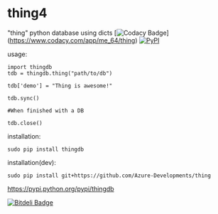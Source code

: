 # thing4
"thing" python database using dicts [![Codacy Badge](https://api.codacy.com/project/badge/grade/83fa6dc499a54f2c9cf575c14eac6a07)] (https://www.codacy.com/app/me_64/thing) [![PyPI](https://img.shields.io/pypi/dm/thingdb.svg)](https://pypi.python.org/pypi/thingdb)


usage:

```
import thingdb
tdb = thingdb.thing("path/to/db")

tdb['demo'] = "Thing is awesome!"

tdb.sync()

#When finished with a DB

tdb.close()
```
installation:

```
sudo pip install thingdb
```

installation(dev):

```
sudo pip install git+https://github.com/Azure-Developments/thing
```

https://pypi.python.org/pypi/thingdb


[![Bitdeli Badge](https://d2weczhvl823v0.cloudfront.net/dev-zz/thing/trend.png)](https://bitdeli.com/free "Bitdeli Badge")

